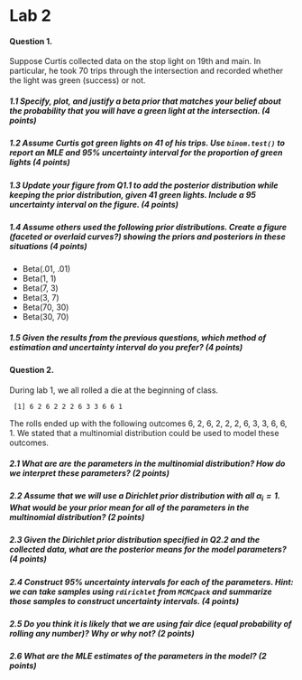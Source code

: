 # Lab 2


#### Question 1.

Suppose Curtis collected data on the stop light on 19th and main. In
particular, he took 70 trips through the intersection and recorded
whether the light was green (success) or not.

##### 1.1 Specify, plot, and justify a beta prior that matches your belief about the probability that you will have a green light at the intersection. (4 points)

##### 1.2 Assume Curtis got green lights on 41 of his trips. Use `binom.test()` to report an MLE and 95% uncertainty interval for the proportion of green lights (4 points)

##### 1.3 Update your figure from Q1.1 to add the posterior distribution while keeping the prior distribution, given 41 green lights. Include a 95 uncertainty interval on the figure. (4 points)

##### 1.4 Assume others used the following prior distributions. Create a figure (faceted or overlaid curves?) showing the priors and posteriors in these situations (4 points)

- Beta(.01, .01)
- Beta(1, 1)
- Beta(7, 3)
- Beta(3, 7)
- Beta(70, 30)
- Beta(30, 70)

##### 1.5 Given the results from the previous questions, which method of estimation and uncertainty interval do you prefer? (4 points)

#### Question 2.

During lab 1, we all rolled a die at the beginning of class.

     [1] 6 2 6 2 2 2 6 3 3 6 6 1

The rolls ended up with the following outcomes 6, 2, 6, 2, 2, 2, 6, 3,
3, 6, 6, 1. We stated that a multinomial distribution could be used to
model these outcomes.

##### 2.1 What are are the parameters in the multinomial distribution? How do we interpret these parameters? (2 points)

##### 2.2 Assume that we will use a Dirichlet prior distribution with all $\alpha_i = 1$. What would be your prior mean for all of the parameters in the multinomial distribution? (2 points)

##### 2.3 Given the Dirichlet prior distribution specified in Q2.2 and the collected data, what are the posterior means for the model parameters? (4 points)

##### 2.4 Construct 95% uncertainty intervals for each of the parameters. Hint: we can take samples using `rdirichlet` from `MCMCpack` and summarize those samples to construct uncertainty intervals. (4 points)

##### 2.5 Do you think it is likely that we are using fair dice (equal probability of rolling any number)? Why or why not? (2 points)

##### 2.6 What are the MLE estimates of the parameters in the model? (2 points)
